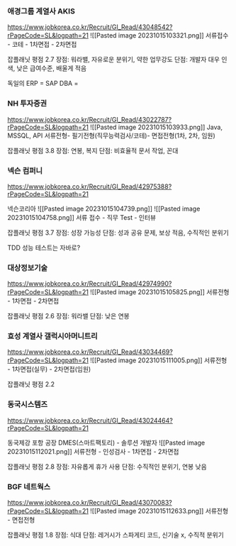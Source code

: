 ### 애경그룹 계열사 AKIS
https://www.jobkorea.co.kr/Recruit/GI_Read/43048542?rPageCode=SL&logpath=21
![[Pasted image 20231015103321.png]]
서류접수 - 코테 - 1차면접 - 2차면접

잡플래닛 평점 2.7
장점: 워라밸, 자유로운 분위기, 약한 업무강도
단점: 개발자 대우 인색, 낮은 급여수준, 배울게 적음

독일의 ERP = SAP
DBA = 

### NH 투자증권
https://www.jobkorea.co.kr/Recruit/GI_Read/43022787?rPageCode=SL&logpath=21
![[Pasted image 20231015103933.png]]
Java, MSSQL, API
서류전형- 필기전형(직무능력검사/코테)- 면접전형(1차, 2차, 임원)

잡플래닛 평점 3.8
장점: 연봉, 복지
단점: 비효율적 문서 작업, 꼰대

### 넥슨 컴퍼니
https://www.jobkorea.co.kr/Recruit/GI_Read/42975388?rPageCode=SL&logpath=21

넥슨코리아
![[Pasted image 20231015104739.png]]
![[Pasted image 20231015104758.png]]
서류 접수 - 직무 Test - 인터뷰 

잡플래닛 평점 3.7
장점: 성장 가능성
단점: 성과 공유 문제, 보상 적음, 수직적인 분위기 

TDD
성능 테스트는 자바로?

### 대상정보기술
https://www.jobkorea.co.kr/Recruit/GI_Read/42974990?rPageCode=SL&logpath=21
![[Pasted image 20231015105825.png]]
서류전형 - 1차면접 - 2차면접

잡플래닛 평점 2.6
장점: 워라밸
단점: 낮은 연봉 

### 효성 계열사 갤럭시아머니트리
https://www.jobkorea.co.kr/Recruit/GI_Read/43034469?rPageCode=SL&logpath=21
![[Pasted image 20231015111005.png]]
서류전형 - 1차면접(실무) - 2차면접(임원)

잡플래닛 평점 2.2

### 동국시스템즈
https://www.jobkorea.co.kr/Recruit/GI_Read/43024464?rPageCode=SL&logpath=21

동국제강 포항 공장 DMES(스마트팩토리) - 솔루션 개발자
![[Pasted image 20231015112021.png]]
서류전형 - 인성검사 - 1차면접 - 2차면접

잡플래닛 평점 2.8
장점: 자유롭게 휴가 사용 
단점: 수직적인 분위기, 연봉 낮음 

### BGF 네트웍스
https://www.jobkorea.co.kr/Recruit/GI_Read/43070083?rPageCode=SL&logpath=21
![[Pasted image 20231015112633.png]]
서류전형 - 면접전형

잡플래닛 평점 1.8
장점: 식대
단점: 레거시가 스파게티 코드, 신기술 x, 수직적 분위기
